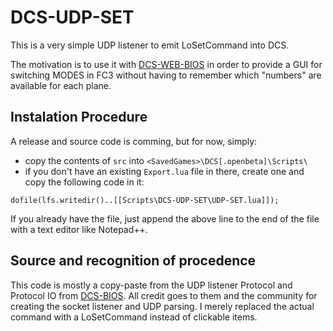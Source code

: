 # DCS-UDP-SET

This is a very simple UDP listener to emit LoSetCommand into DCS.  

The motivation is to use it with [DCS-WEB-BIOS](https://github.com/RafaPolit/dcs-web-bios) in order to provide a GUI for switching MODES in FC3 without having to remember which "numbers" are available for each plane.

## Instalation Procedure

A release and source code is comming, but for now, simply:
- copy the contents of `src` into `<SavedGames>\DCS[.openbeta]\Scripts\`
- if you don't have an existing `Export.lua` file in there, create one and copy the following code in it:

```
dofile(lfs.writedir()..[[Scripts\DCS-UDP-SET\UDP-SET.lua]]);
```

If you already have the file, just append the above line to the end of the file with a text editor like Notepad++.

## Source and recognition of procedence

This code is mostly a copy-paste from the UDP listener Protocol and Protocol IO from [DCS-BIOS](https://github.com/DCSFlightpanels/dcs-bios).  All credit goes to them and the community for creating the socket listener and UDP parsing.  I merely replaced the actual command with a LoSetCommand instead of clickable items.
